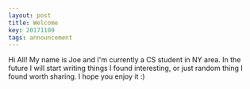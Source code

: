 ```yaml
---
layout: post
title: Welcome
key: 20171109
tags: announcement
---
```


Hi All! My name is Joe and I'm currently a CS student in NY area. In the future I will start writing things I found interesting, or just random thing I found worth sharing. I hope you enjoy it :)  
